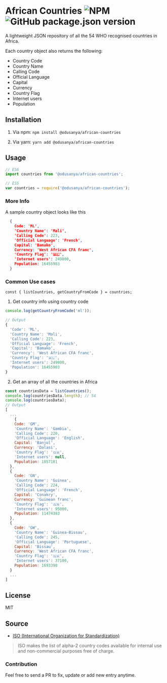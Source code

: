 # African Countries ![NPM](https://img.shields.io/npm/l/@odusanya/african-countries.svg?style=popout) ![GitHub package.json version](https://img.shields.io/github/package-json/v/odusanya/African-countries.svg)

A lightweight JSON repository of all the 54 WHO recognised countries in Africa. 

Each country object also returns the following:
- Country Code
- Country Name
- Calling Code
- Official Language
- Capital
- Currency
- Country Flag
- Internet users
- Population

## Installation

1. Via npm: `npm install @odusanya/african-countries`

2. Via yarn: `yarn add @odusanya/african-countries`

## Usage

``` js
// ES6
import countries from '@odusanya/african-countries';

// ES5
var countries = require('@odusanya/african-countries');
```

### More Info

A sample country object looks like this

```json
  {
    Code: 'ML',
    'Country Name': 'Mali',
    'Calling Code': 223,
    'Official Language': 'French',
    Capital: 'Bamako',
    Currency: 'West African CFA franc',
    'Country Flag': '🇲🇱',
    'Internet users': 249800,
    Population: 16455903
  }
```

### Common Use cases

`const { listCountries, getCountryFromCode } = countries;`

1. Get country info using country code

``` js
console.log(getCountryFromCode('ml')); 

// Output
{
  'Code': 'ML',
  'Country Name': 'Mali',
  'Calling Code': 223,
  'Official Language': 'French',
  'Capital': 'Bamako',
  'Currency': 'West African CFA franc',
  'Country Flag': '🇲🇱',
  'Internet users': 249800,
  'Population': 16455903
}
```


2. Get an array of all the countries in Africa

```js
const countriesData = listCountries();
console.log(countriesData.length); // 54 
console.log(countriesData); 
// Output
[
  ...
    {
    Code: 'GM',
    'Country Name': 'Gambia',
    'Calling Code': 220,
    'Official Language': 'English',
    Capital: 'Banjul',
    Currency: 'Dalasi',
    'Country Flag': '🇬🇲',
    'Internet users': null,
    Population: 1857181
  },
  {
    Code: 'GN',
    'Country Name': 'Guinea',
    'Calling Code': 224,
    'Official Language': 'French',
    Capital: 'Conakry',
    Currency: 'Guinean franc',
    'Country Flag': '🇬🇳',
    'Internet users': 95000,
    Population: 11474383
  },
  {
    Code: 'GW',
    'Country Name': 'Guinea-Bissau',
    'Calling Code': 245,
    'Official Language': 'Portuguese',
    Capital: 'Bissau',
    Currency: 'West African CFA franc',
    'Country Flag': '🇬🇼',
    'Internet users': 37100,
    Population: 1693398
  }
  ...
]
```

## License

MIT

## Source
 - [ISO (International Organization for Standardization)](https://www.iso.org/iso-3166-country-codes.html)
>ISO makes the list of alpha-2 country codes available for internal use and non-commercial purposes free of charge.

### Contribution

Feel free to send a PR to fix, update or add new entry anytime.
